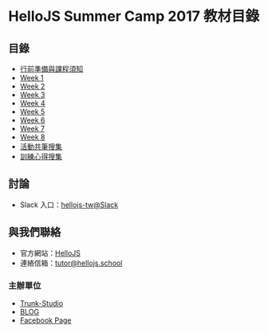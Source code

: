 # HelloJS Summer Camp 2017 教材目錄

## 目錄
- [行前準備與課程須知](./preparation)
- [Week 1](./week1)
- [Week 2](./week2)
- [Week 3](./week3)
- [Week 4](./week4)
- [Week 5](./week5)
- [Week 6](./week6)
- [Week 7](./week7)
- [Week 8](./week8)
- [活動共筆搜集](./NOTEPAD.md)
- [訓練心得搜集](./NOTEPAD.md)

## 討論
- Slack 入口：[hellojs-tw@Slack](https://join.slack.com/hellojs-tw/shared_invite/MjA3MTkxMzcwMDgxLTE0OTkxODY0ODgtMmFiNzcwZjI4Mw)

## 與我們聯絡
- 官方網站：[HelloJS](https://hellojs.school)
- 連絡信箱：[tutor@hellojs.school](mailto:tutor@hellojs.school)

### 主辦單位
- [Trunk-Studio](https://trunk-studio.com)
- [BLOG](https://trunk-studio.com/blog)
- [Facebook Page](https://www.facebook.com/trunk.studio.tw/)